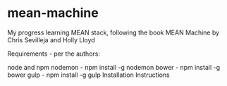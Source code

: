 # mean-machine
My progress learning MEAN stack, following the book MEAN Machine by Chris Sevilleja and Holly Lloyd

Requirements - per the authors:

node and npm
nodemon - npm install -g nodemon
bower - npm install -g bower
gulp - npm install -g gulp
Installation Instructions
